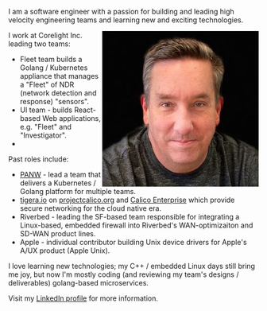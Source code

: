 I am a software engineer with a passion for building and leading high velocity engineering
teams and learning new and exciting technologies.

<img style="float: right;" src="/images/bcreane-headshot-color-small.jpg">

I work at Corelight Inc. leading two teams:
* Fleet team builds a Golang / Kubernetes appliance that manages a "Fleet" of NDR (network detection and response) "sensors".
* UI team - builds React-based Web applications, e.g. "Fleet" and "Investigator".
*
Past roles include:

* [PANW](paloaltonetworks.com) - lead a team that delivers a Kubernetes / Golang platform for multiple teams.
* [tigera.io](https://www.tigera.io/) on [projectcalico.org](https://www.projectcalico.org/) and [Calico Enterprise](https://www.tigera.io/tigera-products/calico-enterprise/) which provide secure networking for the cloud native era.
* Riverbed - leading the SF-based team responsible for integrating a Linux-based, embedded firewall into Riverbed's WAN-optimizaiton and SD-WAN product lines. 
* Apple - individual contributor building Unix device drivers for Apple's A/UX product (Apple Unix).

I love learning new technologies; my C++ / embedded Linux days still bring me joy,
but now I'm mostly coding (and reviewing my team's designs / deliverables) golang-based microservices. 

Visit my [LinkedIn profile](https://www.linkedin.com/in/brendancreane/) for more information.
